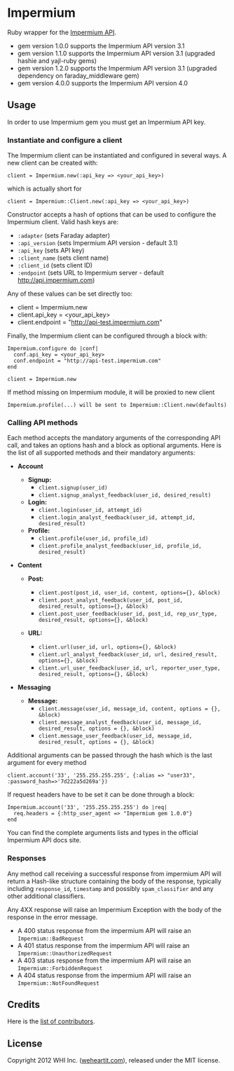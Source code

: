 # Impermium #

Ruby wrapper for the [Impermium API](http://impermium.com).

* gem version 1.0.0 supports the Impermium API version 3.1
* gem version 1.1.0 supports the Impermium API version 3.1 (upgraded hashie and yajl-ruby gems)
* gem version 1.2.0 supports the Impermium API version 3.1 (upgraded dependency on faraday_middleware gem)
* gem version 4.0.0 supports the Impermium API version 4.0

## Usage ##

In order to use Impermium gem you must get an Impermium API key.

### Instantiate and configure a client ###

The Impermium client can be instantiated and configured in several
ways. A new client can be created with:

    client = Impermium.new(:api_key => <your_api_key>)

which is actually short for

    client = Impermium::Client.new(:api_key => <your_api_key>)

Constructor accepts a hash of options that can be used to configure
the Impermium client. Valid hash keys are:

* `:adapter` (sets Faraday adapter)
* `:api_version` (sets Impermium API version - default 3.1)
* `:api_key` (sets API key)
* `:client_name` (sets client name)
* `:client_id` (sets client ID)
* `:endpoint` (sets URL to Impermium server - default http://api.impermium.com)

Any of these values can be set directly too:

* client = Impermium.new
* client.api_key = <your_api_key>
* client.endpoint = "http://api-test.impermium.com"

Finally, the Impermium client can be configured through a block with:

    Impermium.configure do |conf|
      conf.api_key = <your_api_key>
      conf.endpoint = "http://api-test.impermium.com"
    end

    client = Impermium.new

If method missing on Impermium module, it will be proxied to new client

    Impermium.profile(...) will be sent to Impermium::Client.new(defaults)


### Calling API methods  ###

Each method accepts the mandatory arguments of the corresponding API
call, and takes an options hash and a block as optional
arguments. Here is the list of all supported methods and their
mandatory arguments:
 
* __Account__
    + __Signup:__
      - `client.signup(user_id)`
      - `client.signup_analyst_feedback(user_id, desired_result)`
    + __Login:__
      - `client.login(user_id, attempt_id)`
      - `client.login_analyst_feedback(user_id, attempt_id, desired_result)`
    + __Profile:__
      - `client.profile(user_id, profile_id)`
      - `client.profile_analyst_feedback(user_id, profile_id, desired_result)`

* __Content__
    + __Post:__
      - `client.post(post_id, user_id, content, options={}, &block)`
      - `client.post_analyst_feedback(user_id, post_id, desired_result, options={}, &block)`
      - `client.post_user_feedback(user_id, post_id, rep_usr_type, desired_result, options={}, &block)`
  
    + __URL:__
      - `client.url(user_id, url, options={}, &block)`
      - `client.url_analyst_feedback(user_id, url, desired_result, options={}, &block)`
      - `client.url_user_feedback(user_id, url, reporter_user_type, desired_result, options={}, &block)`

* __Messaging__
    + __Message:__
      - `client.message(user_id, message_id, content, options = {}, &block)`
      - `client.message_analyst_feedback(user_id, message_id, desired_result, options = {}, &block)`
      - `client.message_user_feedback(user_id, message_id, desired_result, options = {}, &block)`

Additional arguments can be passed through the hash which is the last argument for every method

    client.account('33', '255.255.255.255', {:alias => "user33", :password_hash=>'7d222a5d269a'})

If request headers have to be set it can be done through a block:

    Impermium.account('33', '255.255.255.255') do |req|
      req.headers = {:http_user_agent => "Impermium gem 1.0.0"}
    end

You can find the complete arguments lists and types in the official Impermium API docs site.

### Responses ###

Any method call receiving a successful response from impermium API
will return a Hash-like structure containing the body of the response,
typically including `response_id`, `timestamp` and possibly
`spam_classifier` and any other additional classifiers.

Any 4XX response will raise an Impermium Exception with the body of
the response in the error message.

* A 400 status response from the impermium API will raise an `Impermium::BadRequest`
* A 401 status response from the impermium API will raise an `Impermium::UnauthorizedRequest`
* A 403 status response from the impermium API will raise an `Impermium::ForbiddenRequest`
* A 404 status response from the impermium API will raise an `Impermium::NotFoundRequest`

## Credits ##

Here is the [list of contributors](https://github.com/weheartit/impermium/contributors)\.

## License ##

Copyright 2012 WHI Inc. \([weheartit.com](http://weheartit.com)\), released under the MIT license.
